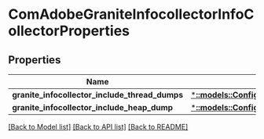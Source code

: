 # ComAdobeGraniteInfocollectorInfoCollectorProperties

## Properties
Name | Type | Description | Notes
------------ | ------------- | ------------- | -------------
**granite_infocollector_include_thread_dumps** | [***::models::ConfigNodePropertyBoolean**](configNodePropertyBoolean.md) |  | [optional] 
**granite_infocollector_include_heap_dump** | [***::models::ConfigNodePropertyBoolean**](configNodePropertyBoolean.md) |  | [optional] 

[[Back to Model list]](../README.md#documentation-for-models) [[Back to API list]](../README.md#documentation-for-api-endpoints) [[Back to README]](../README.md)


